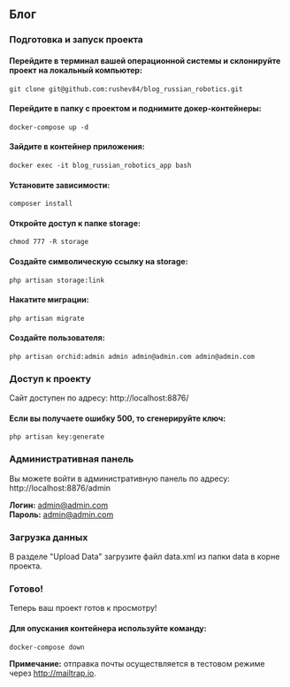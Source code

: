 ## Блог

### Подготовка и запуск проекта
#### Перейдите в терминал вашей операционной системы и склонируйте проект на локальный компьютер:
```console
git clone git@github.com:rushev84/blog_russian_robotics.git
```
#### Перейдите в папку с проектом и поднимите докер-контейнеры:
```console
docker-compose up -d
```
#### Зайдите в контейнер приложения:
```console
docker exec -it blog_russian_robotics_app bash
```
#### Установите зависимости:
```console
composer install
```
#### Откройте доступ к папке storage:
```console
chmod 777 -R storage
```
#### Создайте символическую ссылку на storage:
```console
php artisan storage:link
```
#### Накатите миграции:
```console
php artisan migrate
```
#### Создайте пользователя:
```console
php artisan orchid:admin admin admin@admin.com admin@admin.com
```
### Доступ к проекту
Сайт доступен по адресу: http://localhost:8876/

#### Если вы получаете ошибку 500, то сгенерируйте ключ:
```console
php artisan key:generate
```

### Административная панель
Вы можете войти в административную панель по адресу: 
http://localhost:8876/admin

<b>Логин:</b> admin@admin.com<br>
<b>Пароль:</b> admin@admin.com

### Загрузка данных
В разделе "Upload Data" загрузите файл data.xml из папки data в корне проекта.

### Готово!
Теперь ваш проект готов к просмотру!

#### Для опускания контейнера используйте команду:
```console
docker-compose down
```

<b>Примечание:</b> отправка почты осуществляется в тестовом режиме через http://mailtrap.io.
